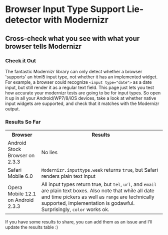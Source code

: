 # Browser Input Type Support Lie-detector with Modernizr
## Cross-check what you see with what your browser tells Modernizr
### [Check it Out](http://tessa-lt.github.com/Modernizr-Browser-Lie-Detector/)
The fantastic Modernizr library can only detect whether a browser 'supports' an html5 input type, not whether it has an implemented widget. For example, a browser could recognize `<input type="date">` as a date input, but still render it as a regular text field. This page just lets you test how accurate your modernizr tests are going to be for input types. So open it up in all your Android/WP7/8/iOS devices, take a look at whether native input widgets are supported, and check that it matches with the Modernizr output. 
### Results So Far
<table>
  <tr>
    <th>Browser</th>
    <th>Results</th>
  </tr>
  <tr>
    <td>Android Stock Browser on 2.3.3</td>
    <td>No lies</td>
  </tr>
  <tr>
    <td>Safari Mobile 6.0</td>
    <td><code>Modernizr.inputtype.week</code> returns <code>true</code>, but Safari renders plain text input</td>
  </tr>
  <tr>
    <td>Opera Mobile 12.1 on Android 2.3.3</td>
    <td>All input types return true, but <code>tel</code>, <code>url</code>, and <code>email</code> are plain text boxes. Also note that while all date and time pickers as well as <code>range</code> are technically supported, implementation is godawful. Surprisingly, <code>color</code> works ok.</td>
  </tr>
</table>

If you have some results to share, you can add them as an issue and I'll update the results table :) 